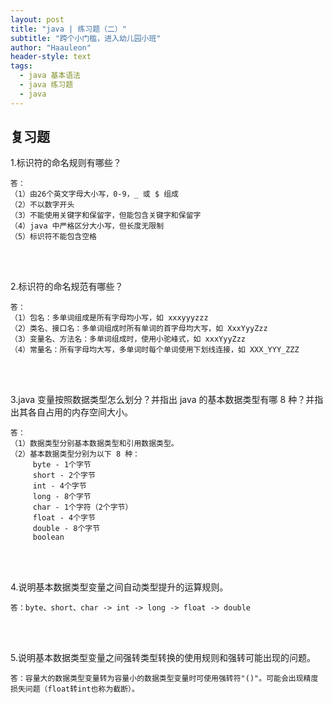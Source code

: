 ```yaml
---
layout: post
title: "java | 练习题（二）"
subtitle: "跨个小门槛，进入幼儿园小班"
author: "Haauleon"
header-style: text
tags:
  - java 基本语法
  - java 练习题
  - java
---
```




## 复习题
1.标识符的命名规则有哪些？    

```
答：
（1）由26个英文字母大小写，0-9，_ 或 $ 组成
（2）不以数字开头
（3）不能使用关键字和保留字，但能包含关键字和保留字
（4）java 中严格区分大小写，但长度无限制
（5）标识符不能包含空格
```

<br><br>

2.标识符的命名规范有哪些？     

```
答：
（1）包名：多单词组成是所有字母均小写，如 xxxyyyzzz
（2）类名、接口名：多单词组成时所有单词的首字母均大写，如 XxxYyyZzz
（3）变量名、方法名：多单词组成时，使用小驼峰式，如 xxxYyyZzz
（4）常量名：所有字母均大写，多单词时每个单词使用下划线连接，如 XXX_YYY_ZZZ
```

<br><br>

3.java 变量按照数据类型怎么划分？并指出 java 的基本数据类型有哪 8 种？并指出其各自占用的内存空间大小。      

```
答：
（1）数据类型分别基本数据类型和引用数据类型。
（2）基本数据类型分别为以下 8 种：
     byte - 1个字节
     short - 2个字节
     int - 4个字节
     long - 8个字节
     char - 1个字符（2个字节）
     float - 4个字节
     double - 8个字节
     boolean
```

<br><br>

4.说明基本数据类型变量之间自动类型提升的运算规则。    

```
答：byte、short、char -> int -> long -> float -> double
```

<br><br>

5.说明基本数据类型变量之间强转类型转换的使用规则和强转可能出现的问题。     

```
答：容量大的数据类型变量转为容量小的数据类型变量时可使用强转符"()"。可能会出现精度损失问题（float转int也称为截断）。
```
